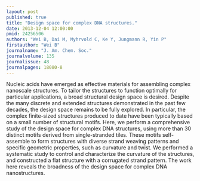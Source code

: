 ```yaml
---
layout: post
published: true
title: "Design space for complex DNA structures."
date: 2013-12-04 12:00:00
pmid: 24256506
authors: "Wei B, Dai M, Myhrvold C, Ke Y, Jungmann R, Yin P"
firstauthor: "Wei B"
journalname: "J. Am. Chem. Soc."
journalvolume: 135
journalissue: 48
journalpages: 18080-8
---
```


Nucleic acids have emerged as effective materials for assembling complex nanoscale structures. To tailor the structures to function optimally for particular applications, a broad structural design space is desired. Despite the many discrete and extended structures demonstrated in the past few decades, the design space remains to be fully explored. In particular, the complex finite-sized structures produced to date have been typically based on a small number of structural motifs. Here, we perform a comprehensive study of the design space for complex DNA structures, using more than 30 distinct motifs derived from single-stranded tiles. These motifs self-assemble to form structures with diverse strand weaving patterns and specific geometric properties, such as curvature and twist. We performed a systematic study to control and characterize the curvature of the structures, and constructed a flat structure with a corrugated strand pattern. The work here reveals the broadness of the design space for complex DNA nanostructures.


